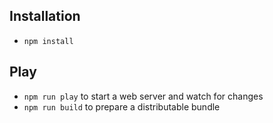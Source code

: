 ## Installation

* `npm install`

## Play

* `npm run play` to start a web server and watch for changes
* `npm run build` to prepare a distributable bundle
